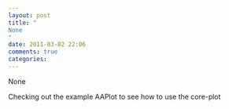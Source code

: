 ```yaml
---
layout: post
title: "
None
"
date: 2011-03-02 22:06
comments: true
categories: 
---
```


None


Checking out the example AAPlot to see how to use the core-plot

